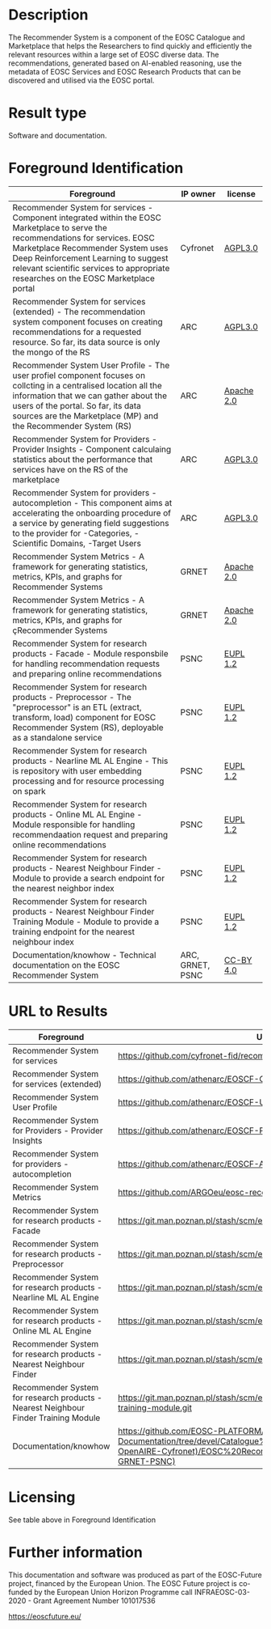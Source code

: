 # Description

The Recommender System is a component of the EOSC Catalogue and Marketplace that helps the Researchers to find quickly and efficiently the relevant resources within a large set of EOSC diverse data. The recommendations, generated based on AI-enabled reasoning, use the metadata of EOSC Services and EOSC Research Products that can be discovered and utilised via the EOSC portal.

# Result type

Software and documentation.

# Foreground Identification

| Foreground | IP owner | license|
|------------|----------|--------|
|Recommender System for services - Component integrated within the EOSC Marketplace to serve the recommendations for services. EOSC Marketplace Recommender System uses Deep Reinforcement Learning to suggest relevant scientific services to appropriate researches on the EOSC Marketplace portal |Cyfronet|[AGPL3.0](https://www.gnu.org/licenses/agpl-3.0.en.html)|
|Recommender System for services (extended) - The recommendation system component focuses on creating recommendations for a requested resource. So far, its data source is only the mongo of the RS|ARC|[AGPL3.0](https://www.gnu.org/licenses/agpl-3.0.en.html)|
|Recommender System User Profile - The user profiel component focuses on collcting in a centralised location all the information that we can gather about the users of the portal. So far, its data sources are the Marketplace (MP) and the Recommender System (RS)|ARC|[Apache 2.0](https://www.apache.org/licenses/LICENSE-2.0)|
|Recommender System for Providers - Provider Insights - Component calculaing statistics about the performance that services have on the RS of the marketplace  |ARC|[AGPL3.0](https://www.gnu.org/licenses/agpl-3.0.en.html)|
|Recommender System for providers - autocompletion - This component aims at accelerating the onboarding procedure of a service by generating field suggestions to the provider for -Categories, -Scientific Domains, -Target Users|ARC|[AGPL3.0](https://www.gnu.org/licenses/agpl-3.0.en.html)|
|Recommender System Metrics - A framework for generating statistics, metrics, KPIs, and graphs for Recommender Systems |GRNET|[Apache 2.0](https://www.apache.org/licenses/LICENSE-2.0)|
|Recommender System Metrics - A framework for generating statistics, metrics, KPIs, and graphs for çRecommender Systems |GRNET|[Apache 2.0](https://www.apache.org/licenses/LICENSE-2.0)|
|Recommender System for research products - Facade - Module responsbile for handling recommendation requests and preparing online recommendations|PSNC|[EUPL 1.2](https://git.man.poznan.pl/stash/projects/eosc-rs/repos/preprocessor/browse)|
|Recommender System for research products - Preprocessor - The "preprocessor" is an ETL (extract, transform, load) component for EOSC Recommender System (RS), deployable as a standalone service |PSNC|[EUPL 1.2](https://git.man.poznan.pl/stash/projects/eosc-rs/repos/preprocessor/browse)|
|Recommender System for research products - Nearline ML AL Engine - This is repository with user embedding processing and for resource processing on spark |PSNC|[EUPL 1.2](https://git.man.poznan.pl/stash/projects/eosc-rs/repos/preprocessor/browse)|
|Recommender System for research products - Online ML AL Engine - Module responsible for handling recommendaation request and preparing online recommendations|PSNC|[EUPL 1.2](https://git.man.poznan.pl/stash/projects/eosc-rs/repos/preprocessor/browse)|
|Recommender System for research products - Nearest Neighbour Finder - Module to provide a search endpoint for the nearest neighbor index |PSNC|[EUPL 1.2](https://git.man.poznan.pl/stash/projects/eosc-rs/repos/preprocessor/browse)|
|Recommender System for research products - Nearest Neighbour Finder Training Module - Module to provide a training endpoint for the nearest neighbour index  |PSNC|[EUPL 1.2](https://git.man.poznan.pl/stash/projects/eosc-rs/repos/preprocessor/browse)|
|Documentation/knowhow - Technical documentation on the EOSC Recommender System |ARC, GRNET, PSNC|[CC-BY 4.0](https://creativecommons.org/licenses/by/4.0/deed.es)|

# URL to Results

| Foreground | URL|
|------------|----------|
|Recommender System for services  |https://github.com/cyfronet-fid/recommender-system |
|Recommender System for services (extended) | https://github.com/athenarc/EOSCF-ContentBasedRS|
|Recommender System User Profile|  https://github.com/athenarc/EOSCF-UserProfile|
|Recommender System for Providers - Provider Insights | https://github.com/athenarc/EOSCF-Provider-Insights.git|
|Recommender System for providers - autocompletion |https://github.com/athenarc/EOSCF-Autocompletion.git|
|Recommender System Metrics| https://github.com/ARGOeu/eosc-recommender-metrics|
|Recommender System for research products - Facade |https://git.man.poznan.pl/stash/scm/eosc-rs/rs-facade.git|
|Recommender System for research products - Preprocessor|https://git.man.poznan.pl/stash/scm/eosc-rs/preprocessor.git|
|Recommender System for research products - Nearline ML AL Engine |https://git.man.poznan.pl/stash/scm/eosc-rs/nearline-ml-ai-engine.git|
|Recommender System for research products - Online ML AL Engine |https://git.man.poznan.pl/stash/scm/eosc-rs/online-ml-ai-engine.git|
|Recommender System for research products - Nearest Neighbour Finder | https://git.man.poznan.pl/stash/scm/eosc-rs/nearest-neighbor-finder.git|
|Recommender System for research products - Nearest Neighbour Finder Training Module  | https://git.man.poznan.pl/stash/scm/eosc-rs/nearest-neighbor-finder-training-module.git|
|Documentation/knowhow |https://github.com/EOSC-PLATFORM/Software-Documentation/tree/devel/Catalogue%20and%20Marketplace%20(Athena-OpenAIRE-Cyfronet)/EOSC%20Recommender%20System%20(Athena-GRNET-PSNC) |

# Licensing
See table above in Foreground Identification

# Further information
This documentation and software was produced as part of the EOSC-Future project, financed by the European Union.
The EOSC Future project is co-funded by the European Union Horizon Programme call INFRAEOSC-03-2020 - Grant Agreement Number 101017536

https://eoscfuture.eu/


